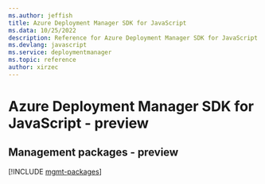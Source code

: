 ```yaml
---
ms.author: jeffish
title: Azure Deployment Manager SDK for JavaScript
ms.data: 10/25/2022
description: Reference for Azure Deployment Manager SDK for JavaScript
ms.devlang: javascript
ms.service: deploymentmanager
ms.topic: reference
author: xirzec
---
```

# Azure Deployment Manager SDK for JavaScript - preview

## Management packages - preview
[!INCLUDE [mgmt-packages](deployment-manager-mgmt-index.md)]